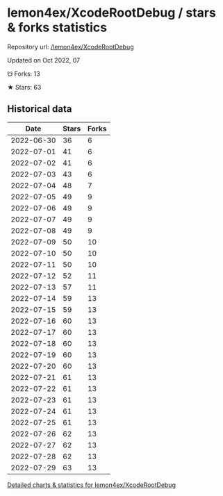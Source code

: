 # lemon4ex/XcodeRootDebug / stars & forks statistics

Repository url: [/lemon4ex/XcodeRootDebug](https://github.com/lemon4ex/XcodeRootDebug)

Updated on Oct 2022, 07

☋ Forks: 13

★ Stars: 63

## Historical data
| Date | Stars | Forks |
|------|-------|-------|
| 2022-06-30 | 36 | 6 | 
| 2022-07-01 | 41 | 6 | 
| 2022-07-02 | 41 | 6 | 
| 2022-07-03 | 43 | 6 | 
| 2022-07-04 | 48 | 7 | 
| 2022-07-05 | 49 | 9 | 
| 2022-07-06 | 49 | 9 | 
| 2022-07-07 | 49 | 9 | 
| 2022-07-08 | 49 | 9 | 
| 2022-07-09 | 50 | 10 | 
| 2022-07-10 | 50 | 10 | 
| 2022-07-11 | 50 | 10 | 
| 2022-07-12 | 52 | 11 | 
| 2022-07-13 | 57 | 11 | 
| 2022-07-14 | 59 | 13 | 
| 2022-07-15 | 59 | 13 | 
| 2022-07-16 | 60 | 13 | 
| 2022-07-17 | 60 | 13 | 
| 2022-07-18 | 60 | 13 | 
| 2022-07-19 | 60 | 13 | 
| 2022-07-20 | 60 | 13 | 
| 2022-07-21 | 61 | 13 | 
| 2022-07-22 | 61 | 13 | 
| 2022-07-23 | 61 | 13 | 
| 2022-07-24 | 61 | 13 | 
| 2022-07-25 | 61 | 13 | 
| 2022-07-26 | 62 | 13 | 
| 2022-07-27 | 62 | 13 | 
| 2022-07-28 | 62 | 13 | 
| 2022-07-29 | 63 | 13 | 


[Detailed charts & statistics for lemon4ex/XcodeRootDebug](https://reviewgithub.com/rep/lemon4ex/XcodeRootDebug)
